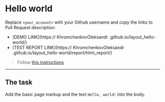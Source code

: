 # Hello world
Replace `<your_account>` with your Github username and copy the links to Pull Request description:
- [DEMO LINK](https:// KhromchenkovOleksandr .github.io/layout_hello-world/)
- [TEST REPORT LINK](https:// KhromchenkovOleksandr .github.io/layout_hello-world/report/html_report/)

> Follow [this instructions](https://mate-academy.github.io/layout_task-guideline/#how-to-solve-the-layout-tasks-on-github)
___

## The task 
Add the basic page markup and the text `Hello, world!` into the body.
